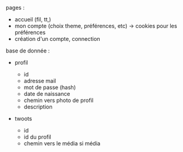 pages :

* accueil (fil, tt,)
* mon compte (choix theme, préférences, etc) -> cookies pour les préférences
* création d'un compte, connection


base de donnée :

* profil

  * id
  * adresse mail
  * mot de passe (hash)
  * date de naissance
  * chemin vers photo de profil
  * description
* twoots

  * id
  * id du profil
  * chemin vers le média si média
